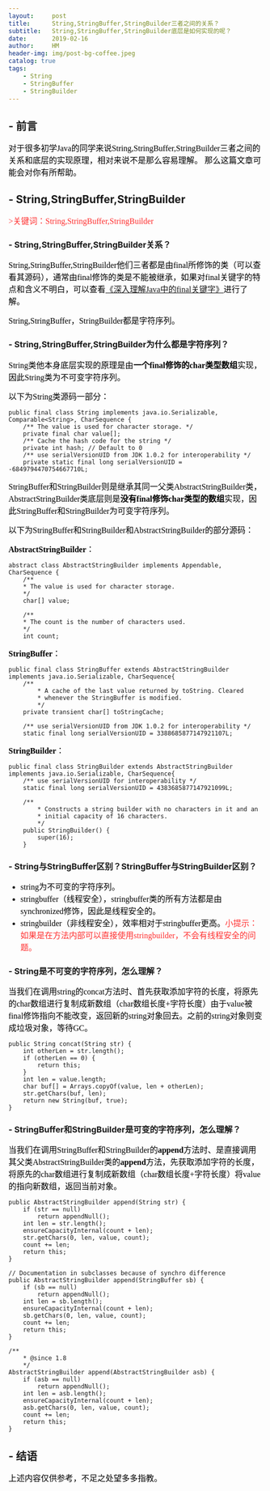 ```yaml
---
layout:     post
title:      String,StringBuffer,StringBuilder三者之间的关系？
subtitle:   String,StringBuffer,StringBuilder底层是如何实现的呢？
date:       2019-02-16
author:     HM
header-img: img/post-bg-coffee.jpeg
catalog: true
tags:
    - String
    - StringBuffer
    - StringBuilder
---
```


## - 前言

<font color="#000000" size="3" face="宋体">对于很多初学Java的同学来说String,StringBuffer,StringBuilder三者之间的关系和底层的实现原理，相对来说不是那么容易理解。
那么这篇文章可能会对你有所帮助。</font>

## - String,StringBuffer,StringBuilder

<font color="#FF3030" size="3" face="宋体">>关键词：String,StringBuffer,StringBuilder</font>

### - String,StringBuffer,StringBuilder关系？ 

<font color="#000000" size="3" face="宋体">String,StringBuffer,StringBuilder他们三者都是由final所修饰的类（可以查看其源码），通常由final修饰的类是不能被继承，如果对final关键字的特点和含义不明白，可以查看<a href="https://tanghuimao.github.io/2019/02/18/%E6%B7%B1%E5%85%A5%E7%90%86%E8%A7%A3Java%E4%B8%AD%E7%9A%84final%E5%85%B3%E9%94%AE%E5%AD%97-WWDC-2020/">《深入理解Java中的final关键字》</a>进行了解。</font>

<font color="#000000" size="3" face="宋体">String,StringBuffer，StringBuilder都是字符序列。</font>

### - String,StringBuffer,StringBuilder为什么都是字符序列？ 
<font color="#000000" size="3" face="宋体">String类他本身底层实现的原理是由**一个final修饰的char类型数组**实现，因此String类为不可变字符序列。</font>

<font color="#000000" size="3" face="宋体">以下为String类源码一部分：</font>

    public final class String implements java.io.Serializable, Comparable<String>, CharSequence {
        /** The value is used for character storage. */
        private final char value[];
        /** Cache the hash code for the string */
        private int hash; // Default to 0
        /** use serialVersionUID from JDK 1.0.2 for interoperability */
        private static final long serialVersionUID = -6849794470754667710L;

<font color="#000000" size="3" face="宋体">StringBuffer和StringBuilder则是继承其同一父类AbstractStringBuilder类，AbstractStringBuilder类底层则是**没有final修饰char类型的数组**实现，因此StringBuffer和StringBuilder为可变字符序列。</font>

<font color="#000000" size="3" face="宋体">以下为StringBuffer和StringBuilder和AbstractStringBuilder的部分源码：</font>

<font color="#000000" size="3" face="宋体">**AbstractStringBuilder**：</font>

    abstract class AbstractStringBuilder implements Appendable, CharSequence {
        /**
        * The value is used for character storage.
        */
        char[] value;

        /**
        * The count is the number of characters used.
        */
        int count;

<font color="#000000" size="3" face="宋体">**StringBuffer**：</font>

    public final class StringBuffer extends AbstractStringBuilder implements java.io.Serializable, CharSequence{
        /**
            * A cache of the last value returned by toString. Cleared
            * whenever the StringBuffer is modified.
            */
        private transient char[] toStringCache;

        /** use serialVersionUID from JDK 1.0.2 for interoperability */
        static final long serialVersionUID = 3388685877147921107L;

<font color="#000000" size="3" face="宋体">**StringBuilder**：</font>

    public final class StringBuilder extends AbstractStringBuilder implements java.io.Serializable, CharSequence{
        /** use serialVersionUID for interoperability */
        static final long serialVersionUID = 4383685877147921099L;

        /**
            * Constructs a string builder with no characters in it and an
            * initial capacity of 16 characters.
            */
        public StringBuilder() {
            super(16);
        }

### - String与StringBuffer区别？StringBuffer与StringBuilder区别？

- <font color="#000000" size="3" face="宋体">string为不可变的字符序列。</font>
- <font color="#000000" size="3" face="宋体">stringbuffer（线程安全），stringbuffer类的所有方法都是由synchronized修饰，因此是线程安全的。</font>
- <font color="#000000" size="3" face="宋体">stringbuilder（非线程安全），效率相对于stringbuffer更高。<font color="#FF3030" size="3" face="宋体">小提示：如果是在方法内部可以直接使用stringbuilder，不会有线程安全的问题。</font>
</font>

### - String是不可变的字符序列，怎么理解？

<font color="#000000" size="3" face="宋体">当我们在调用string的concat方法时、首先获取添加字符的长度，将原先的char数组进行复制成新数组（char数组长度+字符长度）由于value被final修饰指向不能改变，返回新的string对象回去。之前的string对象则变成垃圾对象，等待GC。</font>

    public String concat(String str) {
        int otherLen = str.length();
        if (otherLen == 0) {
            return this;
        }
        int len = value.length;
        char buf[] = Arrays.copyOf(value, len + otherLen);
        str.getChars(buf, len);
        return new String(buf, true);
    }

### - StringBuffer和StringBuilder是可变的字符序列，怎么理解？

<font color="#000000" size="3" face="宋体">当我们在调用StringBuffer和StringBuilder的**append**方法时、是直接调用其父类AbstractStringBuilder类的**append**方法，先获取添加字符的长度，将原先的char数组进行复制成新数组（char数组长度+字符长度）将value的指向新数组，返回当前对象。</font>

    public AbstractStringBuilder append(String str) {
        if (str == null)
            return appendNull();
        int len = str.length();
        ensureCapacityInternal(count + len);
        str.getChars(0, len, value, count);
        count += len;
        return this;
    }

    // Documentation in subclasses because of synchro difference
    public AbstractStringBuilder append(StringBuffer sb) {
        if (sb == null)
            return appendNull();
        int len = sb.length();
        ensureCapacityInternal(count + len);
        sb.getChars(0, len, value, count);
        count += len;
        return this;
    }

    /**
        * @since 1.8
        */
    AbstractStringBuilder append(AbstractStringBuilder asb) {
        if (asb == null)
            return appendNull();
        int len = asb.length();
        ensureCapacityInternal(count + len);
        asb.getChars(0, len, value, count);
        count += len;
        return this;
    }


## - 结语

<font color="#000000" size="3" face="宋体">上述内容仅供参考，不足之处望多多指教。</font>
<font color="#000000" size="3" face="宋体"></font>

 

